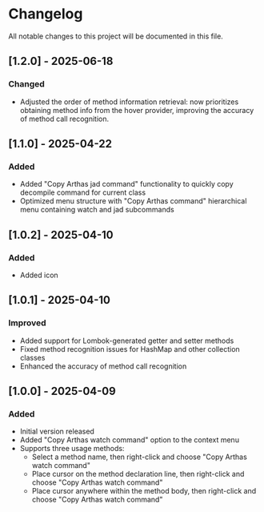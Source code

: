 # Changelog

All notable changes to this project will be documented in this file.

## [1.2.0] - 2025-06-18

### Changed

- Adjusted the order of method information retrieval: now prioritizes obtaining method info from the hover provider, improving the accuracy of method call recognition.


## [1.1.0] - 2025-04-22

### Added

- Added "Copy Arthas jad command" functionality to quickly copy decompile command for current class
- Optimized menu structure with "Copy Arthas command" hierarchical menu containing watch and jad subcommands

## [1.0.2] - 2025-04-10

### Added

- Added icon

## [1.0.1] - 2025-04-10

### Improved

- Added support for Lombok-generated getter and setter methods
- Fixed method recognition issues for HashMap and other collection classes
- Enhanced the accuracy of method call recognition

## [1.0.0] - 2025-04-09

### Added

- Initial version released
- Added "Copy Arthas watch command" option to the context menu
- Supports three usage methods:
  - Select a method name, then right-click and choose "Copy Arthas watch command"
  - Place cursor on the method declaration line, then right-click and choose "Copy Arthas watch command"
  - Place cursor anywhere within the method body, then right-click and choose "Copy Arthas watch command" 